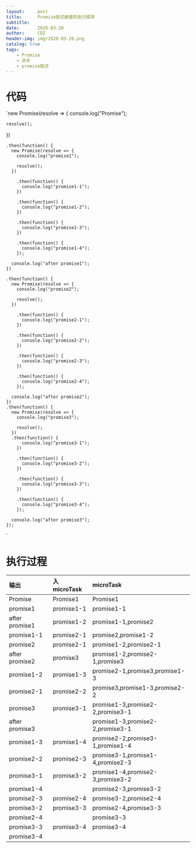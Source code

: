 ```yaml
---
layout:     post
title:      Promise链式嵌套的执行顺序
subtitle:   
date:       2020-03-20
author:     CDZ
header-img: img/2020-03-20.png
catalog: true
tags:
    - Promise
    - 异步
    - promise链式
---
```

# 代码
`new Promise(resolve => {
    console.log("Promise");
  
    resolve();
  })
  
    .then(function() {
      new Promise(resolve => {
        console.log("promise1");
  
        resolve();
      })
  
        .then(function() {
          console.log("promise1-1");
        })
  
        .then(function() {
          console.log("promise1-2");
        })
  
        .then(function() {
          console.log("promise1-3");
        })
  
        .then(function() {
          console.log("promise1-4");
        });
  
      console.log("after promise1");
    })
  
    .then(function() {
      new Promise(resolve => {
        console.log("promise2");
  
        resolve();
      })
  
        .then(function() {
          console.log("promise2-1");
        })
  
        .then(function() {
          console.log("promise2-2");
        })
  
        .then(function() {
          console.log("promise2-3");
        })
  
        .then(function() {
          console.log("promise2-4");
        });
  
      console.log("after promise2");
    })
    .then(function() {
      new Promise(resolve => {
        console.log("promise3");
  
        resolve();
      })
      .then(function() {
          console.log("promise3-1");
        })
  
        .then(function() {
          console.log("promise3-2");
        })
  
        .then(function() {
          console.log("promise3-3");
        })
  
        .then(function() {
          console.log("promise3-4");
        });
  
      console.log("after promise3");
    });
  `
#   执行过程



| 输出 | 入microTask | microTask |
| :-- | :-- | :-- |
| Promise | Promise1 | Promise1 |
| promise1 | promise1-1 | promise1-1 |
| after promise1 | promise1-2 | promise1-1,promise2 |
| promise1-1 | promise2-1 | promise2,promise1-2 |
| promise2 | promise2-1 | promise1-2,promise2-1 |
| after promise2 | promise3 | promise1-2,promise2-1,promise3 |
| promise1-2 | promise1-3 | promise2-1,promise3,promise1-3 |
| promise2-1 | promise2-2 | promise3,promise1-3,promise2-2 |
| promise3 | promise3-1 | promise1-3,promise2-2,promise3-1 |
| after promise3 |  | promise1-3,promise2-2,promise3-1 |
| promise1-3 | promise1-4 | promise2-2,promise3-1,promise1-4 |
| promise2-2 | promise2-3 | promise3-1,promise1-4,promise2-3 |
| promise3-1 | promise3-2 | promise1-4,promise2-3,promise3-2 |
| promise1-4 |  | promise2-3,promise3-2 |
| promise2-3 | promise2-4 | promise3-2,promise2-4 |
| promise3-2 | promise3-3 | promise2-4,promise3-3 |
| promise2-4 |  | promise3-3 |
| promise3-3 | promise3-4 | promise3-4 |
| promise3-4  |   |  |


